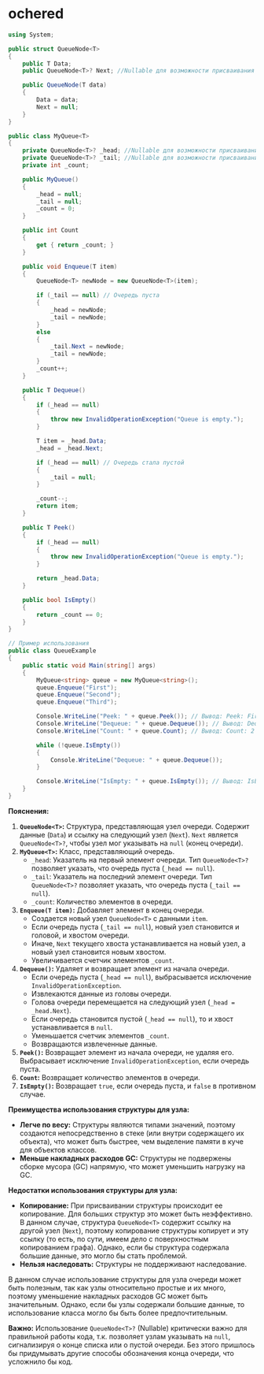 # ochered
```csharp
using System;

public struct QueueNode<T>
{
    public T Data;
    public QueueNode<T>? Next; //Nullable для возможности присваивания null

    public QueueNode(T data)
    {
        Data = data;
        Next = null;
    }
}

public class MyQueue<T>
{
    private QueueNode<T>? _head; //Nullable для возможности присваивания null
    private QueueNode<T>? _tail; //Nullable для возможности присваивания null
    private int _count;

    public MyQueue()
    {
        _head = null;
        _tail = null;
        _count = 0;
    }

    public int Count
    {
        get { return _count; }
    }

    public void Enqueue(T item)
    {
        QueueNode<T> newNode = new QueueNode<T>(item);

        if (_tail == null) // Очередь пуста
        {
            _head = newNode;
            _tail = newNode;
        }
        else
        {
            _tail.Next = newNode;
            _tail = newNode;
        }
        _count++;
    }

    public T Dequeue()
    {
        if (_head == null)
        {
            throw new InvalidOperationException("Queue is empty.");
        }

        T item = _head.Data;
        _head = _head.Next;

        if (_head == null) // Очередь стала пустой
        {
            _tail = null;
        }

        _count--;
        return item;
    }

    public T Peek()
    {
        if (_head == null)
        {
            throw new InvalidOperationException("Queue is empty.");
        }

        return _head.Data;
    }

    public bool IsEmpty()
    {
        return _count == 0;
    }
}

// Пример использования
public class QueueExample
{
    public static void Main(string[] args)
    {
        MyQueue<string> queue = new MyQueue<string>();
        queue.Enqueue("First");
        queue.Enqueue("Second");
        queue.Enqueue("Third");

        Console.WriteLine("Peek: " + queue.Peek()); // Вывод: Peek: First
        Console.WriteLine("Dequeue: " + queue.Dequeue()); // Вывод: Dequeue: First
        Console.WriteLine("Count: " + queue.Count); // Вывод: Count: 2

        while (!queue.IsEmpty())
        {
            Console.WriteLine("Dequeue: " + queue.Dequeue());
        }

        Console.WriteLine("IsEmpty: " + queue.IsEmpty()); // Вывод: IsEmpty: True
    }
}
```

**Пояснения:**

1.  **`QueueNode<T>`:** Структура, представляющая узел очереди. Содержит данные (`Data`) и ссылку на следующий узел (`Next`). `Next` является `QueueNode<T>?`, чтобы узел мог указывать на `null` (конец очереди).
2.  **`MyQueue<T>`:** Класс, представляющий очередь.
    *   `_head`: Указатель на первый элемент очереди.  Тип `QueueNode<T>?` позволяет указать, что очередь пуста (`_head == null`).
    *   `_tail`: Указатель на последний элемент очереди.  Тип `QueueNode<T>?` позволяет указать, что очередь пуста (`_tail == null`).
    *   `_count`: Количество элементов в очереди.
3.  **`Enqueue(T item)`:** Добавляет элемент в конец очереди.
    *   Создается новый узел `QueueNode<T>` с данными `item`.
    *   Если очередь пуста (`_tail == null`), новый узел становится и головой, и хвостом очереди.
    *   Иначе, `Next` текущего хвоста устанавливается на новый узел, а новый узел становится новым хвостом.
    *   Увеличивается счетчик элементов `_count`.
4.  **`Dequeue()`:** Удаляет и возвращает элемент из начала очереди.
    *   Если очередь пуста (`_head == null`), выбрасывается исключение `InvalidOperationException`.
    *   Извлекаются данные из головы очереди.
    *   Голова очереди перемещается на следующий узел (`_head = _head.Next`).
    *   Если очередь становится пустой (`_head == null`), то и хвост устанавливается в `null`.
    *   Уменьшается счетчик элементов `_count`.
    *   Возвращаются извлеченные данные.
5.  **`Peek()`:** Возвращает элемент из начала очереди, не удаляя его.  Выбрасывает исключение `InvalidOperationException`, если очередь пуста.
6.  **`Count`:** Возвращает количество элементов в очереди.
7.  **`IsEmpty()`:** Возвращает `true`, если очередь пуста, и `false` в противном случае.

**Преимущества использования структуры для узла:**

*   **Легче по весу:** Структуры являются типами значений, поэтому создаются непосредственно в стеке (или внутри содержащего их объекта), что может быть быстрее, чем выделение памяти в куче для объектов классов.
*   **Меньше накладных расходов GC:**  Структуры не подвержены сборке мусора (GC) напрямую, что может уменьшить нагрузку на GC.

**Недостатки использования структуры для узла:**

*   **Копирование:**  При присваивании структуры происходит ее копирование.  Для больших структур это может быть неэффективно.  В данном случае, структура `QueueNode<T>` содержит ссылку на другой узел (`Next`), поэтому копирование структуры копирует и эту ссылку (то есть, по сути, имеем дело с поверхностным копированием графа).  Однако, если бы структура содержала большие данные, это могло бы стать проблемой.
*   **Нельзя наследовать:** Структуры не поддерживают наследование.

В данном случае использование структуры для узла очереди может быть полезным, так как узлы относительно простые и их много, поэтому уменьшение накладных расходов GC может быть значительным.  Однако, если бы узлы содержали большие данные, то использование класса могло бы быть более предпочтительным.

**Важно:** Использование `QueueNode<T>?` (Nullable) критически важно для правильной работы кода, т.к. позволяет узлам указывать на `null`, сигнализируя о конце списка или о пустой очереди.  Без этого пришлось бы придумывать другие способы обозначения конца очереди, что усложнило бы код.
